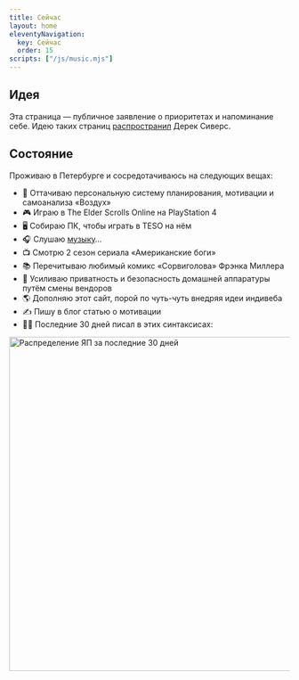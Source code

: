 ```yaml
---
title: Сейчас
layout: home
eleventyNavigation:
  key: Сейчас
  order: 15
scripts: ["/js/music.mjs"]
---
```


## Идея

Эта страница — публичное заявление о приоритетах и напоминание себе.
Идею таких страниц [распространил](https://sive.rs/nowff) Дерек Сиверс.

## Состояние

Проживаю в Петербурге и сосредотачиваюсь на следующих вещах:

* 🧘 Оттачиваю персональную систему планирования, мотивации и самоанализа «Воздух»
* 🎮 Играю в The Elder Scrolls Online на PlayStation 4
* 🖥 Собираю ПК, чтобы играть в TESO на нём
* 🎧 <span class="recent-track">Слушаю <a href="https://www.last.fm/user/Kasumi_Candor">музыку</a>…</span>
* 📺 Смотрю 2 сезон сериала «Американские боги»
* 📚 Перечитываю любимый комикс «Сорвиголова» Фрэнка Миллера
* 👣 Усиливаю приватность и безопасность домашней аппаратуры путём смены вендоров
* 🌎 Дополняю этот сайт, порой по чуть-чуть внедряя идеи индивеба
* ✍️ Пишу в блог статью о мотивации
* 👨‍💻 Последние 30 дней писал в этих синтаксисах:
<img alt="Распределение ЯП за последние 30 дней" src="https://wakatime.com/share/@fogrew/3585fbb8-cdaf-403b-b18b-8de1068e5a28.svg" width="800" height="600" loading="lazy" decoding="async">
